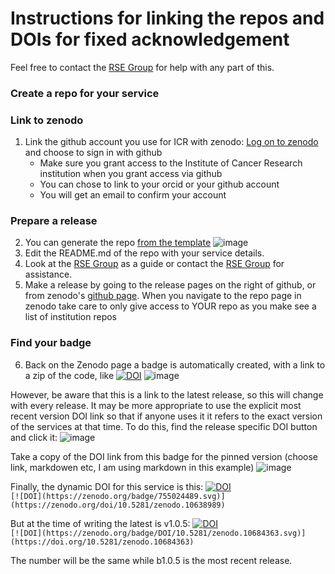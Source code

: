 # Instructions for linking the repos and DOIs for fixed acknowledgement

Feel free to contact the [RSE Group](mailto:schelpdesk@icr.ac.uk) for help with any part of this.
### Create a repo for your service
   
### Link to zenodo
1. Link the github account you use for ICR with zenodo: [Log on to zenodo](https://zenodo.org/login/?next=%2F) and choose to sign in with github
   - Make sure you grant access to the Institute of Cancer Research institution when you grant access via github
   - You can chose to link to your orcid or your github account
   - You will get an email to confirm your account

### Prepare a release
2. You can generate the repo [from the template](https://github.com/ICR-Services/Service-Template)
   ![image](https://github.com/ICR-Services/Instructions/assets/132372271/752a4a81-568d-45a2-8486-2efb3b9e745a)
3. Edit the README.md of the repo with your service details.
4. Look at the [RSE Group](https://github.com/ICR-Services/RSE-Group) as a guide or contact the [RSE Group](mailto:schelpdesk@icr.ac.uk) for assistance.
5. Make a release by going to the release pages on the right of github, or from zenodo's [github page](https://zenodo.org/account/settings/github/). When you navigate to the repo page in zenodo take care to only give access to YOUR repo as you make see a list of institution repos

### Find your badge
6. Back on the Zenodo page a badge is automatically created, with a link to a zip of the code, like [![DOI](https://zenodo.org/badge/755024489.svg)](https://zenodo.org/doi/10.5281/zenodo.10638989)
![image](https://github.com/ICR-Services/Instructions/assets/132372271/c1ce5507-3036-4d86-8adc-3f582d3cc2af)

However, be aware that this is a link to the latest release, so this will change with every release. It may be more appropriate to use the explicit most recent version DOI link so that if anyone uses it it refers to the exact version of the services at that time. To do this, find the release specific DOI button and click it:
![image](https://github.com/ICR-Services/Instructions/assets/132372271/769534f8-2cb4-4f94-8815-f3074cd19d15)

Take a copy of the DOI link from this badge for the pinned version (choose link, markdowen etc, I am using markdown in this example)
![image](https://github.com/ICR-Services/Instructions/assets/132372271/6448d3e2-a8ae-40cf-9ce5-86a3471fd5b0)


Finally, the dynamic DOI for this service is this:
[![DOI](https://zenodo.org/badge/755024489.svg)](https://zenodo.org/doi/10.5281/zenodo.10638989)  
```[![DOI](https://zenodo.org/badge/755024489.svg)](https://zenodo.org/doi/10.5281/zenodo.10638989)```

But at the time of writing the latest is v1.0.5: 
[![DOI](https://zenodo.org/badge/DOI/10.5281/zenodo.10684363.svg)](https://doi.org/10.5281/zenodo.10684363)  
```[![DOI](https://zenodo.org/badge/DOI/10.5281/zenodo.10684363.svg)](https://doi.org/10.5281/zenodo.10684363)```

The number will be the same while b1.0.5 is the most recent release.




